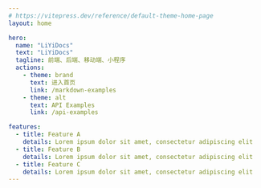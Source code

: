 ```yaml
---
# https://vitepress.dev/reference/default-theme-home-page
layout: home

hero:
  name: "LiYiDocs"
  text: "LiYiDocs"
  tagline: 前端、后端、移动端、小程序
  actions:
    - theme: brand
      text: 进入首页
      link: /markdown-examples
    - theme: alt
      text: API Examples
      link: /api-examples

features:
  - title: Feature A
    details: Lorem ipsum dolor sit amet, consectetur adipiscing elit
  - title: Feature B
    details: Lorem ipsum dolor sit amet, consectetur adipiscing elit
  - title: Feature C
    details: Lorem ipsum dolor sit amet, consectetur adipiscing elit
---
```


